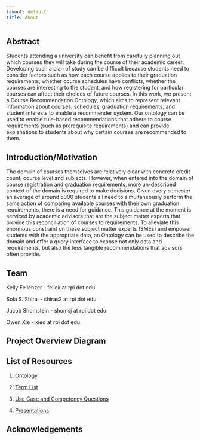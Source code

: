 ```yaml
---
layout: default
title: About
---
```


## Abstract

Students attending a university can benefit from carefully planning out which
courses they will take during the course of their academic career. Developing
such a plan of study can be difficult because students need to consider factors
such as how each course applies to their graduation requirements, whether
course schedules have conflicts, whether the courses are interesting to the
student, and how registering for particular courses can affect their choices of
future courses. In this work, we present a Course Recommendation Ontology,
which aims to represent relevant information about courses, schedules,
graduation requirements, and student interests to enable a recommender system.
Our ontology can be used to enable rule-based recommendations that adhere to
course requirements (such as prerequisite requirements) and can provide
explanations to students about why certain courses are recommended to them.

## Introduction/Motivation

The domain of courses themselves are relatively clear with concrete credit
count, course level and subjects. However, when entered into the domain of
course registration and graduation requirements, more un-described context of
the domain is required to make decisions. Given every semester an average of
around 5000 students all need to simultaneously perform the same action of
comparing available courses with their own graduation requirements, there is a
need for guidance. This guidance at the moment is serviced by academic advisors
that are the subject matter experts that provide this reconciliation of courses
to requirements. To alleviate this enormous constraint on these subject matter
experts (SMEs) and empower students with the appropriate data, an Ontology can
be used to describe the domain and offer a query interface to expose not only
data and requirements, but also the less tangible recommendations that advisors
often provide.

## Team

Kelly Fellenzer - fellek at rpi dot edu

Sola S. Shirai - shiras2 at rpi dot edu

Jacob Shomstein - shomsj at rpi dot edu

Owen Xie  - xieo at rpi dot edu

## Project Overview Diagram

## List of Resources

1. [Ontology](ontology.md)

2. [Term List](termlist.md)

3. [Use Case and Competency Questions](usecase.md)

4. [Presentations](presentations.md)

## Acknowledgements

